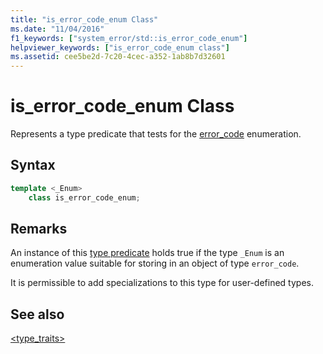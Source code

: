 ```yaml
---
title: "is_error_code_enum Class"
ms.date: "11/04/2016"
f1_keywords: ["system_error/std::is_error_code_enum"]
helpviewer_keywords: ["is_error_code_enum class"]
ms.assetid: cee5be2d-7c20-4cec-a352-1ab8b7d32601
---
```

# is_error_code_enum Class

Represents a type predicate that tests for the [error_code](../standard-library/error-code-class.md) enumeration.

## Syntax

```cpp
template <_Enum>
    class is_error_code_enum;
```

## Remarks

An instance of this [type predicate](../standard-library/type-traits.md) holds true if the type `_Enum` is an enumeration value suitable for storing in an object of type `error_code`.

It is permissible to add specializations to this type for user-defined types.

## See also

[<type_traits>](../standard-library/type-traits.md)<br/>
